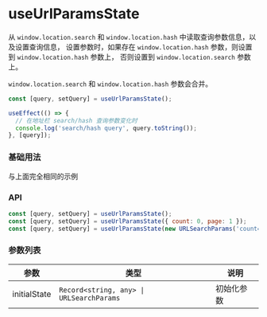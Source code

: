 # useUrlParamsState

从 <code>window.location.search</code> 和 <code>window.location.hash</code> 中读取查询参数信息，以及设置查询信息，
设置参数时，如果存在 <code>window.location.hash</code> 参数，则设置到 <code>window.location.hash</code> 参数上，
否则设置到 <code>window.location.search</code> 参数上。

<code>window.location.search</code> 和 <code>window.location.hash</code> 参数会合并。

```js
const [query, setQuery] = useUrlParamsState();

useEffect(() => {
  // 在地址栏 search/hash 查询参数变化时
  console.log('search/hash query', query.toString());
}, [query]);
```

### 基础用法

<code src="./demo/demo1.tsx"></code>

与上面完全相同的示例
<code src="./demo/demo1.tsx"></code>

### API

```js
const [query, setQuery] = useUrlParamsState();
const [query, setQuery] = useUrlParamsState({ count: 0, page: 1 });
const [query, setQuery] = useUrlParamsState(new URLSearchParams('count=0&page=1'));
```

### 参数列表

| 参数         | 类型                                                | 说明       |
| ------------ | --------------------------------------------------- | ---------- |
| initialState | <code>Record<string, any> \| URLSearchParams</code> | 初始化参数 |
